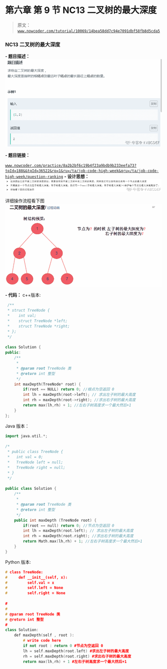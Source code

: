# 第六章 第 9 节 NC13 二叉树的最大深度

> 原文：[`www.nowcoder.com/tutorial/10069/14bea58dd7c94e7091dbf58fb8d5cda5`](https://www.nowcoder.com/tutorial/10069/14bea58dd7c94e7091dbf58fb8d5cda5)

### NC13 二叉树的最大深度

**- 题目描述：**
![图片说明](img/0a1c3fdcd36b12baef69b8f515552f96.png "图片标题")

**- 题目链接：**

[`www.nowcoder.com/practice/8a2b2bf6c19b4f23a9bdb9b233eefa73?tpId=188&&tqId=36522&rp=1&ru=/ta/job-code-high-week&qru=/ta/job-code-high-week/question-ranking`](https://www.nowcoder.com/practice/8a2b2bf6c19b4f23a9bdb9b233eefa73?tpId=188&&tqId=36522&rp=1&ru=/ta/job-code-high-week&qru=/ta/job-code-high-week/question-ranking)
**- 设计思想：**
![图片说明](img/0288b7c267bf974a3a99595904b16eb7.png "图片标题")

详细操作流程看下图
![图片说明](img/27cb145e14b2d1b51a27db7a769f6bfd.png "图片标题")

**- 代码：**
c++版本:

```cpp
 /**
 * struct TreeNode {
 *    int val;
 *    struct TreeNode *left;
 *    struct TreeNode *right;
 * };
 */

class Solution {
public:
    /**
     * 
     * @param root TreeNode 类 
     * @return int 整型
     */
    int maxDepth(TreeNode* root) {
        if(root == NULL) return 0; //根点为空返回 0
        int lh = maxDepth(root->left); // 求出左子树的最大高度
        int rh = maxDepth(root->right); //求出右子树的最大高度
        return max(lh,rh) + 1; //左右子树高度求一个最大然后+1
    }
};

```

Java 版本：

```cpp
import java.util.*;

/*
 * public class TreeNode {
 *   int val = 0;
 *   TreeNode left = null;
 *   TreeNode right = null;
 * }
 */

public class Solution {
    /**
     * 
     * @param root TreeNode 类 
     * @return int 整型
     */
    public int maxDepth (TreeNode root) {
        if(root == null) return 0; //节点为空返回 0
        int lh = maxDepth(root.left); // 求出左子树的最大高度
        int rh = maxDepth(root.right); //求出右子树的最大高度
        return Math.max(lh,rh) + 1; //左右子树高度求一个最大然后+1
    }
}
```

Python 版本:

```cpp
# class TreeNode:
#     def __init__(self, x):
#         self.val = x
#         self.left = None
#         self.right = None

#
# 
# @param root TreeNode 类 
# @return int 整型
#
class Solution:
    def maxDepth(self , root ):
        # write code here
        if not root : return 0 #节点为空返回 0
        lh = self.maxDepth(root.left) #求出左子树的最大高度
        rh = self.maxDepth(root.right) #求出右子树的最大高度
        return max(lh,rh) + 1 #左右子树高度求一个最大然后+1

```
